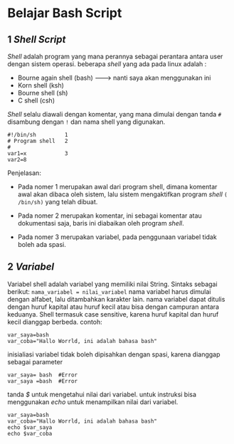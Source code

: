 # Belajar Bash Script

## 1 *Shell Script*

*Shell* adalah program yang mana perannya sebagai perantara antara user dengan sistem operasi. beberapa *shell* yang ada pada linux adalah :

* Bourne again shell (bash) ---> nanti saya akan menggunakan ini
* Korn shell (ksh)
* Bourne shell (sh)
* C shell (csh)

*Shell* selalu diawali dengan komentar, yang mana dimulai dengan tanda `#` disambung dengan `!` dan nama shell yang digunakan.
```
#!/bin/sh         1
# Program shell   2
#
var1=x            3
var2=8
```
Penjelasan:	

* Pada nomer 1 merupakan awal dari program shell, dimana komentar awal akan dibaca oleh sistem, lalu sistem mengaktifkan  program *shell* `( /bin/sh)` yang telah dibuat. 

* Pada nomer 2 merupakan komentar, ini sebagai komentar atau dokumentasi saja, baris ini diabaikan oleh program *shell*.

* Pada nomer 3 merupakan variabel, pada penggunaan variabel tidak boleh ada spasi.

## 2 *Variabel*
Variabel shell adalah variabel yang memiliki nilai String.
Sintaks sebagai berikut:
`nama_variabel = nilai_variabel`
nama variabel harus dimulai dengan alfabet, lalu ditambahkan karakter lain. nama variabel dapat ditulis dengan huruf kapital atau huruf kecil atau bisa dengan campuran antara keduanya. Shell termasuk case sensitive, karena huruf kapital dan huruf kecil dianggap berbeda.
contoh:
```
var_saya=bash
var_coba="Hallo Worrld, ini adalah bahasa bash"
```
inisialiasi variabel tidak boleh dipisahkan dengan spasi, karena dianggap sebagai parameter
```
var_saya= bash  #Error
var_saya =bash  #Error
```
tanda *$* untuk mengetahui nilai dari variabel. untuk instruksi bisa menggunakan *echo* untuk menampilkan nilai dari variabel.
```
var_saya=bash
var_coba="Hallo Worrld, ini adalah bahasa bash"
echo $var_saya
echo $var_coba
```

